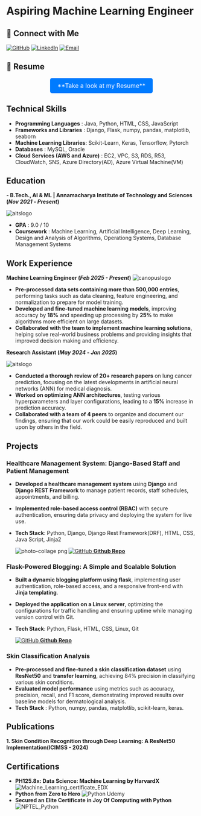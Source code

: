 # Aspiring Machine Learning Engineer

## 🔗 Connect with Me

[![GitHub](https://img.icons8.com/ios-glyphs/30/000000/github.png)](https://github.com/gunasekharvarma)
[![LinkedIn](https://img.icons8.com/ios-filled/30/0A66C2/linkedin.png)](https://www.linkedin.com/in/gunasekharvarma/)
[![Email](https://img.icons8.com/ios-glyphs/30/D14836/new-post.png)](mailto:gunasekhar.sangaraju@gmail.com)


## 📄 Resume

<p align="center">
  <a href="https://drive.google.com/file/d/1bT9YFboCxKNAzoecWdr8JogGw4hGg8Ui/view?usp=drivesdk" target="_blank" style="display: inline-block; padding: 10px 20px; background-color: #007BFF; color: white; text-align: center; text-decoration: none; border-radius: 5px; font-size: 16px;">
    **Take a look at my Resume**
  </a>
</p>



## Technical Skills
- **Programming Languages** : Java, Python, HTML, CSS, JavaScript
- **Frameworks and Libraries** : Django, Flask, numpy, pandas, matplotlib, seaborn
- **Machine Learning Libraries**: Scikit-Learn, Keras, Tensorflow, Pytorch
- **Databases** : MySQL, Oracle
- **Cloud Services (AWS and Azure)** : EC2, VPC, S3, RDS, R53, CloudWatch, SNS, Azure Directory(AD), Azure Virtual Machine(VM)

## Education
**- B.Tech., AI & ML | Annamacharya Institute of Technology and Sciences (_Nov 2021_ - _Present_)**

![aitslogo](https://github.com/user-attachments/assets/ccdbe5db-52d4-4936-938f-3f56bca99e98)

   - **GPA** : 9.0 / 10
   - **Coursework** : Machine Learning, Artificial Intelligence, Deep Learning, Design and Analysis of Algorithms, Operationg Systems, Database Management Systems    					       		

## Work Experience
**Machine Learning Engineer (_Feb 2025 - Present_)**
![canopuslogo](https://github.com/user-attachments/assets/a8274bf1-5672-46e7-9721-fc40f6426196)

-  **Pre-processed data sets containing more than 500,000 entries**, performing tasks such as data cleaning, feature
 engineering, and normalization to prepare for model training.
- **Developed and fine-tuned machine learning models**, improving accuracy by **18%** and speeding up processing by **25%**
 to make algorithms more efficient on large datasets.
- **Collaborated with the team to implement machine learning solutions**, helping solve real-world business problems
 and providing insights that improved decision making and efficiency.

**Research Assistant (_May 2024_ - _Jan 2025_)**


![aitslogo](https://github.com/user-attachments/assets/8cb359e1-8b53-4294-ab93-bd1887c9413d)

-  **Conducted a thorough review of 20+ research papers** on lung cancer prediction, focusing on the latest developments
 in artificial neural networks (ANN) for medical diagnosis.
- **Worked on optimizing ANN architectures**, testing various hyperparameters and layer configurations, leading to a **15%**
 increase in prediction accuracy.
- **Collaborated with a team of 4 peers** to organize and document our findings, ensuring that our work could be easily
 reproduced and built upon by others in the field.

## Projects
### Healthcare Management System: Django-Based Staff and Patient Management
- **Developed a healthcare management system** using **Django** and **Django REST Framework** to manage patient
 records, staff schedules, appointments, and billing.
-  **Implemented role-based access control (RBAC)** with secure authentication, ensuring data privacy and deploying the
 system for live use.
- **Tech Stack**: Python, Django, Django Rest Framework(DRF), HTML, CSS, Java Script, Jinja2

  ![photo-collage png](https://github.com/user-attachments/assets/809dff8b-240f-49ef-8072-10776ba47c9d)
  [![GitHub](https://img.icons8.com/ios-glyphs/30/000000/github.png) **Github Repo**](https://github.com/gunasekharvarma/Hospital)

  


###  Flask-Powered Blogging: A Simple and Scalable Solution
-  **Built a dynamic blogging platform using flask**, implementing user authentication, role-based access, and a responsive
 front-end with **Jinja templating**.
- **Deployed the application on a Linux server**, optimizing the configurations for traffic handling and ensuring uptime
 while managing version control with Git.
- **Tech Stack**: Python, Flask, HTML, CSS, Linux, Git
  
  [![GitHub](https://img.icons8.com/ios-glyphs/30/000000/github.png) **Github Repo**](https://github.com/gunasekharvarma/Flask_Blog_App)


###  Skin Classification Analysis
- **Pre-processed and fine-tuned a skin classification dataset** using **ResNet50** and **transfer learning**, achieving 84%
 precision in classifying various skin conditions.
-  **Evaluated model performance** using metrics such as accuracy, precision, recall, and F1 score, demonstrating improved
 results over baseline models for dermatological analysis.
-  **Tech Stack** : Python, numpy, pandas, matplotlib, scikit-learn, keras.



## Publications
**1. Skin Condition Recognition through Deep Learning: A ResNet50 Implementation(ICIMSS - 2024)**

## Certifications
- **PH125.8x: Data Science: Machine Learning by HarvardX**
   ![Machine_Learning_certificate_EDX](https://github.com/user-attachments/assets/439908f0-2325-4934-af26-2ae72c33a369)
- **Python from Zero to Hero**
  ![Python Udemy](https://github.com/user-attachments/assets/c0a6c818-1b66-4add-a63d-2511e05d0990)
- **Secured an Elite Certificate in Joy Of Computing with Python**
  ![NPTEL_Python](https://github.com/user-attachments/assets/59ce2090-4d51-46cd-b4c4-394330eaef42)


  
